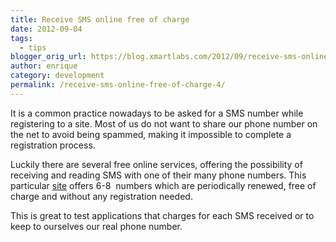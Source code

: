 ```yaml
---
title: Receive SMS online free of charge
date: 2012-09-04
tags:
  - tips
blogger_orig_url: https://blog.xmartlabs.com/2012/09/receive-sms-online-free-of-charge_4.html
author: enrique
category: development
permalink: /receive-sms-online-free-of-charge-4/
---
```


<p>
It is a common practice nowadays to be asked for a SMS number while registering to a site. Most of us do not want to share our phone number on the net to avoid being spammed, making it impossible to complete a registration process.
</p>
<p>
Luckily there are several free online services, offering the possibility of receiving and reading SMS with one of their many phone numbers. This particular <a href="https://receive-sms-online.com/" target="_blank">site</a>&nbsp;offers 6-8 &nbsp;numbers
which are periodically renewed, free of charge and without any registration needed.
</p>
This is great to test applications that charges for each SMS received or to keep to ourselves our real phone number.
